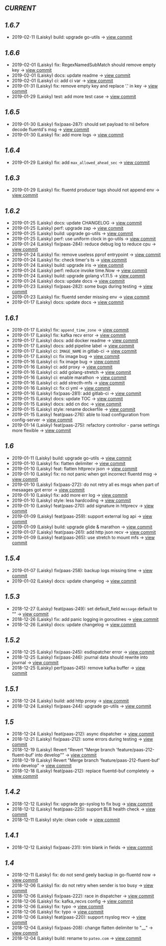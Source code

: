        
*CURRENT*
---
    
    
       
*1.6.7*
---
    
- 2019-02-11 (Laisky) build: upgrade go-utils -> [view commit](http://gitlab.pateo.com.cn:10080/PaaS/go-fluentd/commit/37b5ad68f25b6adcd32bc6d9dc0567ac5f4ab5ec)    
       
*1.6.6*
---
    
- 2019-02-01 (Laisky) fix: RegexNamedSubMatch should remove empty key -> [view commit](http://gitlab.pateo.com.cn:10080/PaaS/go-fluentd/commit/56375c50f03a102c1a644dc4b8755d9e2adb0518)
- 2019-02-01 (Laisky) docs: update readme -> [view commit](http://gitlab.pateo.com.cn:10080/PaaS/go-fluentd/commit/215684fad2c49b59951aeb1e632213143bfc3df2)
- 2019-02-01 (Laisky) ci: add ci var -> [view commit](http://gitlab.pateo.com.cn:10080/PaaS/go-fluentd/commit/555a148568d0d65d7ccd137b5d2b0a8ce022febd)
- 2019-01-31 (Laisky) fix: remove empty key and replace '.' in key -> [view commit](http://gitlab.pateo.com.cn:10080/PaaS/go-fluentd/commit/97a0622993c08767d58796d2c163b456b9df7d05)
- 2019-01-29 (Laisky) test: add more test case -> [view commit](http://gitlab.pateo.com.cn:10080/PaaS/go-fluentd/commit/faf5a0170b5fc8869bba6c69690cb90db476f4b0)    
       
*1.6.5*
---
    
- 2019-01-30 (Laisky) fix(paas-287): should set payload to nil before decode fluentd's msg -> [view commit](http://gitlab.pateo.com.cn:10080/PaaS/go-fluentd/commit/d0e346f6ca3288e0669b92adfe2de7cc13671fce)
- 2019-01-30 (Laisky) fix: add more logs -> [view commit](http://gitlab.pateo.com.cn:10080/PaaS/go-fluentd/commit/2922ad536df3c856b9530578002e6ae40459a01d)    
       
*1.6.4*
---
    
- 2019-01-29 (Laisky) fix: add `max_allowed_ahead_sec` -> [view commit](http://gitlab.pateo.com.cn:10080/PaaS/go-fluentd/commit/fb1fee1e85df15c9cb3be78036f4aadeb1cf1307)    
       
*1.6.3*
---
    
- 2019-01-29 (Laisky) fix: fluentd producer tags should not append env -> [view commit](http://gitlab.pateo.com.cn:10080/PaaS/go-fluentd/commit/a2449487f3fe32b6f039815e93a7b079312cafc8)    
       
*1.6.2*
---
    
- 2019-01-25 (Laisky) docs: update CHANGELOG -> [view commit](http://gitlab.pateo.com.cn:10080/PaaS/go-fluentd/commit/a893de9f17b909861041a41595ab0ed134ca4671)
- 2019-01-25 (Laisky) perf: upgrade zap -> [view commit](http://gitlab.pateo.com.cn:10080/PaaS/go-fluentd/commit/78b7ab818bb4ac2aa43a73080ceec09ff06b9fc0)
- 2019-01-25 (Laisky) build: upgrade go-utils -> [view commit](http://gitlab.pateo.com.cn:10080/PaaS/go-fluentd/commit/ceb4068fd7da5d3e184efa8bdff922b385fccfbc)
- 2019-01-25 (Laisky) perf: use uniform clock in go-utils -> [view commit](http://gitlab.pateo.com.cn:10080/PaaS/go-fluentd/commit/34506fdf134a13cabb10a83743b485d30b5af95d)
- 2019-01-24 (Laisky) fix(paas-284): reduce debug log to reduce cpu -> [view commit](http://gitlab.pateo.com.cn:10080/PaaS/go-fluentd/commit/8462e49400488a5ab018981db5db9c692ba85077)
- 2019-01-24 (Laisky) fix: remove useless pprof entrypoint -> [view commit](http://gitlab.pateo.com.cn:10080/PaaS/go-fluentd/commit/5b5dc4e1764c22dab1601378af8a6639c2e6ce04)
- 2019-01-24 (Laisky) fix: check timer's ts -> [view commit](http://gitlab.pateo.com.cn:10080/PaaS/go-fluentd/commit/679f294dfa9e75e904c22f7a7560e8fd3551a1b2)
- 2019-01-24 (Laisky) build: upgrade iris -> [view commit](http://gitlab.pateo.com.cn:10080/PaaS/go-fluentd/commit/1039e8fca133bf3a1df5bfa5d49e69068240d779)
- 2019-01-24 (Laisky) perf: reduce invoke time.Now -> [view commit](http://gitlab.pateo.com.cn:10080/PaaS/go-fluentd/commit/e57ab328e1f2b70cabc8c11db251fc67fd6168eb)
- 2019-01-24 (Laisky) build: upgrade golang v1.11.5 -> [view commit](http://gitlab.pateo.com.cn:10080/PaaS/go-fluentd/commit/74e587f45f0d4a32a702844319d6a7dd964eddb8)
- 2019-01-24 (Laisky) docs: update docs -> [view commit](http://gitlab.pateo.com.cn:10080/PaaS/go-fluentd/commit/d7d2a2f0dbdee9450b2d99f0b5c362493a2da337)
- 2019-01-23 (Laisky) fix(paas-282): some bugs during testing -> [view commit](http://gitlab.pateo.com.cn:10080/PaaS/go-fluentd/commit/b45f15cbb3aa85f17f65d3067a1ba32a577c05a5)
- 2019-01-23 (Laisky) fix: fluentd sender missing env -> [view commit](http://gitlab.pateo.com.cn:10080/PaaS/go-fluentd/commit/e4343803b78f1f69efa05e9a00eb19b0e787117d)
- 2019-01-17 (Laisky) docs: update docs -> [view commit](http://gitlab.pateo.com.cn:10080/PaaS/go-fluentd/commit/e52fde7d691399ae441a7e53f6c2ef43ed99131f)    
       
*1.6.1*
---
    
- 2019-01-17 (Laisky) fix: `append_time_zone` -> [view commit](http://gitlab.pateo.com.cn:10080/PaaS/go-fluentd/commit/a08c02b84236a94f0dde389847ea037334040e8f)
- 2019-01-17 (Laisky) fix: kafka recv error -> [view commit](http://gitlab.pateo.com.cn:10080/PaaS/go-fluentd/commit/a38f891b9f21d0b039374fb471652f876aee69c8)
- 2019-01-17 (Laisky) docs: add docker readme -> [view commit](http://gitlab.pateo.com.cn:10080/PaaS/go-fluentd/commit/b9b3b35e801de753b4f1f3ee7ca6cf73f17a15f2)
- 2019-01-17 (Laisky) docs: add pipeline label -> [view commit](http://gitlab.pateo.com.cn:10080/PaaS/go-fluentd/commit/9ab17c58a7a97d9bbce1d18dd8de65997baa4a0f)
- 2019-01-17 (Laisky) ci: `IMAGE_NAME` in gitlab-ci -> [view commit](http://gitlab.pateo.com.cn:10080/PaaS/go-fluentd/commit/0ca13687300928292e373d74a73a2370547ba8ed)
- 2019-01-17 (Laisky) ci: fix image bug -> [view commit](http://gitlab.pateo.com.cn:10080/PaaS/go-fluentd/commit/98d5f04b18ac30a398cb6c2f2d952b1ea57a6dab)
- 2019-01-16 (Laisky) ci: fix image bug -> [view commit](http://gitlab.pateo.com.cn:10080/PaaS/go-fluentd/commit/7fba13054185e0405e9357e6d2d87ae8e6f8b28f)
- 2019-01-16 (Laisky) ci: add proxy -> [view commit](http://gitlab.pateo.com.cn:10080/PaaS/go-fluentd/commit/8c641fa165592822afae709bf8a31702413e3f90)
- 2019-01-16 (Laisky) ci: add golang-stretch -> [view commit](http://gitlab.pateo.com.cn:10080/PaaS/go-fluentd/commit/cd29265eee96c003a37278e639113d9461c5db25)
- 2019-01-16 (Laisky) ci: enable marathon -> [view commit](http://gitlab.pateo.com.cn:10080/PaaS/go-fluentd/commit/622c2c2e9e6dd6820f97ec5f6238d844805dd8ec)
- 2019-01-16 (Laisky) ci: add strecth-mfs -> [view commit](http://gitlab.pateo.com.cn:10080/PaaS/go-fluentd/commit/943c9437f65d311062fc5242a8fa4234e93ce910)
- 2019-01-16 (Laisky) ci: fix ci yml -> [view commit](http://gitlab.pateo.com.cn:10080/PaaS/go-fluentd/commit/b4b31312848bb6ab4a3cdca990c4dc3fdd1d9766)
- 2019-01-16 (Laisky) fix(paas-281): add gitlab-ci -> [view commit](http://gitlab.pateo.com.cn:10080/PaaS/go-fluentd/commit/97fda5a84ff1a6ee151a8f99ddb1e68bfc3cf311)
- 2019-01-15 (Laisky) docs: update TOC -> [view commit](http://gitlab.pateo.com.cn:10080/PaaS/go-fluentd/commit/768915e53ebe9aeb10e78593371f68db9b0a6b7e)
- 2019-01-15 (Laisky) docs: add cn doc -> [view commit](http://gitlab.pateo.com.cn:10080/PaaS/go-fluentd/commit/41298c224907b25d1bca028e9512dc5daa93abd1)
- 2019-01-15 (Laisky) style: rename dockerfile -> [view commit](http://gitlab.pateo.com.cn:10080/PaaS/go-fluentd/commit/1a628aa5b21c324127cd67746663c0ac41a4f7f9)
- 2019-01-15 (Laisky) feat(paas-276): able to load configuration from config-server -> [view commit](http://gitlab.pateo.com.cn:10080/PaaS/go-fluentd/commit/1bfb162f208fb927ad732d44a628e0f0a1368e75)
- 2019-01-14 (Laisky) feat(paas-275): refactory controllor - parse settings more flexible -> [view commit](http://gitlab.pateo.com.cn:10080/PaaS/go-fluentd/commit/b232c92187d2af02331a5841b4487608cf5e5658)    
       
*1.6*
---
    
- 2019-01-11 (Laisky) build: upgrade go-utils -> [view commit](http://gitlab.pateo.com.cn:10080/PaaS/go-fluentd/commit/bd0d41ce183cd31aa20b6c0f8be9b6f7c4324395)
- 2019-01-10 (Laisky) fix: flatten delimiter -> [view commit](http://gitlab.pateo.com.cn:10080/PaaS/go-fluentd/commit/b5a10a9fcbba6988806c5dfc99ade1a040aeb78c)
- 2019-01-10 (Laisky) feat: flatten httprecv json -> [view commit](http://gitlab.pateo.com.cn:10080/PaaS/go-fluentd/commit/2f66b203d943c5130b9a4c6bc8c19d4b12196e70)
- 2019-01-10 (Laisky) fix: no not panic when got incorrect fluentd msg -> [view commit](http://gitlab.pateo.com.cn:10080/PaaS/go-fluentd/commit/269b6709fa888cc1a3b8ec3072e778017dfc8659)
- 2019-01-10 (Laisky) fix(paas-272): do not retry all es msgs when part of mesaages got error -> [view commit](http://gitlab.pateo.com.cn:10080/PaaS/go-fluentd/commit/6b9ac20d694c7575de9998bf1cf5ad173f300c3a)
- 2019-01-10 (Laisky) fix: add more err log -> [view commit](http://gitlab.pateo.com.cn:10080/PaaS/go-fluentd/commit/9e3d45b0e36e50de1711a2f77d0ea3a7e15e69f9)
- 2019-01-10 (Laisky) style: less hardcoding -> [view commit](http://gitlab.pateo.com.cn:10080/PaaS/go-fluentd/commit/0c44b3b6e033fadad7041ef0693d04a85fd1f82c)
- 2019-01-10 (Laisky) feat(paas-270): add signature in httprecv -> [view commit](http://gitlab.pateo.com.cn:10080/PaaS/go-fluentd/commit/d849ebf395dcd97df26c8cded3c2d767a34797ef)
- 2019-01-09 (Laisky) feat(paas-259): support external log api -> [view commit](http://gitlab.pateo.com.cn:10080/PaaS/go-fluentd/commit/1d2b8555118d82757e288dbeeca2c581777bfe14)
- 2019-01-09 (Laisky) build: upgrade glide & marathon -> [view commit](http://gitlab.pateo.com.cn:10080/PaaS/go-fluentd/commit/f6b7d3463cfc8db9cc4925fb762f6a0ea66fc903)
- 2019-01-07 (Laisky) feat(paas-261): add http json recv -> [view commit](http://gitlab.pateo.com.cn:10080/PaaS/go-fluentd/commit/872be3b69477703a74b18f25c87361b95fe39d74)
- 2019-01-09 (Laisky) feat(paas-265): use stretch to mount mfs -> [view commit](http://gitlab.pateo.com.cn:10080/PaaS/go-fluentd/commit/af9230c7c027dbef03c452c5cbc89197b764f149)    
       
*1.5.4*
---
    
- 2019-01-07 (Laisky) fix(paas-258): backup logs missing time -> [view commit](http://gitlab.pateo.com.cn:10080/PaaS/go-fluentd/commit/1826a82330e485421568439ea7e24c30327a3b0e)
- 2019-01-02 (Laisky) docs: update changelog -> [view commit](http://gitlab.pateo.com.cn:10080/PaaS/go-fluentd/commit/db5cb7df76e38fb5b75284a53eb05f2fd678f3c1)    
       
*1.5.3*
---
    
- 2018-12-27 (Laisky) feat(paas-249): set default_field `message` default to "" -> [view commit](http://gitlab.pateo.com.cn:10080/PaaS/go-fluentd/commit/d5f3db2ad426444eb29eb5f5bb67d53ef7609fb2)
- 2018-12-26 (Laisky) fix: add panic logging in goroutines -> [view commit](http://gitlab.pateo.com.cn:10080/PaaS/go-fluentd/commit/1b4f9db49352fc40e159041028db34b77270a33a)
- 2018-12-26 (Laisky) docs: update changelog -> [view commit](http://gitlab.pateo.com.cn:10080/PaaS/go-fluentd/commit/b32483fff37ea78ffb374c9e44d19de58dd8b863)    
       
*1.5.2*
---
    
- 2018-12-25 (Laisky) fix(paas-245): esdispatcher error -> [view commit](http://gitlab.pateo.com.cn:10080/PaaS/go-fluentd/commit/c2407063c8e182cc941131199109711c5a83989c)
- 2018-12-25 (Laisky) fix(paas-246): journal data should rewrite into journal -> [view commit](http://gitlab.pateo.com.cn:10080/PaaS/go-fluentd/commit/ed8453cb3c74ad2fcd125588d10554adebf6f907)
- 2018-12-25 (Laisky) perf(paas-245): remove kafka buffer -> [view commit](http://gitlab.pateo.com.cn:10080/PaaS/go-fluentd/commit/c5176c39c71dc0d48a9245a629b90955cb8f5ec6)    
       
*1.5.1*
---
    
- 2018-12-24 (Laisky) build: add http proxy -> [view commit](http://gitlab.pateo.com.cn:10080/PaaS/go-fluentd/commit/67282982a91ab3146c7f84f81fd1854cfb8e372b)
- 2018-12-24 (Laisky) fix(paas-244): upgrade go-utils -> [view commit](http://gitlab.pateo.com.cn:10080/PaaS/go-fluentd/commit/e9be92a3fbadfb90bd11b8cd722b6150c348a41e)    
       
*1.5*
---
    
- 2018-12-24 (Laisky) feat(paas-212): async dispatcher -> [view commit](http://gitlab.pateo.com.cn:10080/PaaS/go-fluentd/commit/a4d8ddb29555eb4a6c9684f5c2d96f1ef4a7c513)
- 2018-12-21 (Laisky) fix(paas-212): some errors during testing -> [view commit](http://gitlab.pateo.com.cn:10080/PaaS/go-fluentd/commit/3be24c8b7f7fea16f5f4f2bb1962a8745b40a052)
- 2018-12-19 (Laisky) Revert "Revert "Merge branch 'feature/paas-212-fluent-buf' into develop"" -> [view commit](http://gitlab.pateo.com.cn:10080/PaaS/go-fluentd/commit/f4231241dc987c2ae3898569e88b3e1d9518c433)
- 2018-12-19 (Laisky) Revert "Merge branch 'feature/paas-212-fluent-buf' into develop" -> [view commit](http://gitlab.pateo.com.cn:10080/PaaS/go-fluentd/commit/e623dd44a22edd7f1de65afcf716c72c0bcdbd70)
- 2018-12-18 (Laisky) feat(paas-212): replace fluentd-buf completely -> [view commit](http://gitlab.pateo.com.cn:10080/PaaS/go-fluentd/commit/60988018a8122bbfde79ada03c5b4f6eee6d1f2f)    
       
*1.4.2*
---
    
- 2018-12-12 (Laisky) fix: upgrade go-syslog to fix bug -> [view commit](http://gitlab.pateo.com.cn:10080/PaaS/go-fluentd/commit/a8ec839633125075330e10e5dba4b73ef44c5ca3)
- 2018-12-12 (Laisky) feat(paas-225): support BLB health check -> [view commit](http://gitlab.pateo.com.cn:10080/PaaS/go-fluentd/commit/f49b1ab5c0853348de19c554b96e908cf8429ea0)
- 2018-12-11 (Laisky) style: clean code -> [view commit](http://gitlab.pateo.com.cn:10080/PaaS/go-fluentd/commit/a02822eba35c178110e505643b8749ce8cc793d7)    
       
*1.4.1*
---
    
- 2018-12-12 (Laisky) fix(paas-231): trim blank in fields -> [view commit](http://gitlab.pateo.com.cn:10080/PaaS/go-fluentd/commit/87c0603880cb427ade4f43c4fe876854e14077f5)    
       
*1.4*
---
    
- 2018-12-11 (Laisky) fix: do not send geely backup in go-fluentd now -> [view commit](http://gitlab.pateo.com.cn:10080/PaaS/go-fluentd/commit/af4d422014506eefca64c188904d76177401a8fd)
- 2018-12-06 (Laisky) fix: do not retry when sender is too busy -> [view commit](http://gitlab.pateo.com.cn:10080/PaaS/go-fluentd/commit/a7b88c14648709a3f2d5e3387294be32b71989de)
- 2018-12-06 (Laisky) fix(paas-222): race in dispatcher -> [view commit](http://gitlab.pateo.com.cn:10080/PaaS/go-fluentd/commit/d514bb11d386f4fecea557a92b739ae4ab1c0b2c)
- 2018-12-06 (Laisky) fix: kafka_recvs config -> [view commit](http://gitlab.pateo.com.cn:10080/PaaS/go-fluentd/commit/f1d69ef2f1c029d7215d11b72b8828bd19b748c3)
- 2018-12-06 (Laisky) fix: typo -> [view commit](http://gitlab.pateo.com.cn:10080/PaaS/go-fluentd/commit/e0f057bee8025ff1c0c7c494f5adc4eb0a63b201)
- 2018-12-06 (Laisky) fix: typo -> [view commit](http://gitlab.pateo.com.cn:10080/PaaS/go-fluentd/commit/124e9d0d9c548283ac3832ccb3c528b7e65083f4)
- 2018-12-06 (Laisky) feat(paas-220): support rsyslog recv -> [view commit](http://gitlab.pateo.com.cn:10080/PaaS/go-fluentd/commit/826abe8d9a5e9fa84f812713c6200efe76e190dc)
- 2018-12-04 (Laisky) fix(paas-208): change flatten delimiter to "__" -> [view commit](http://gitlab.pateo.com.cn:10080/PaaS/go-fluentd/commit/1b8b9e39d81110c5bd61b61674b0995318fe2a3d)
- 2018-12-04 (Laisky) build: rename to `pateo.com` -> [view commit](http://gitlab.pateo.com.cn:10080/PaaS/go-fluentd/commit/74f7aceaac23372a39136ae375cc733b86161c22)    
